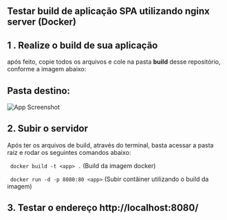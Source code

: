
## Testar build de aplicação SPA utilizando nginx server (Docker)


## 1 . Realize o build de sua aplicação

após feito, copie todos os arquivos e cole na pasta **build** desse repositório, conforme a imagem abaixo:


## Pasta destino:

![App Screenshot](https://i.imgur.com/dGLwyhc.png)


## 2. Subir o servidor 

Após ter os arquivos de build, através do terminal, basta acessar a pasta raiz e rodar os seguintes comandos abaixo:

``` docker build -t <app> .``` (Build da imagem docker)

``` docker run -d -p 8080:80 <app>``` (Subir contâiner utilizando o build da imagem)


## 3. Testar o endereço http://localhost:8080/<nomeapp>



